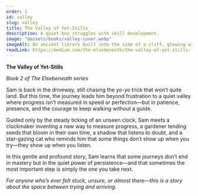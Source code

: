 ```yaml
---
order: 1
id: valley
slug: valley
title: The Valley of Yet-Stills
description: A quiet boy struggles with skill development.
image: "@assets/books/valley-cover.webp"
imageAlt: An ancient library built into the side of a cliff, glowing with soft lantern light.
readLink: https://medium.com/the-elsebeneath/the-valley-of-yet-stills-fb26c48f97c4
---
```


**The Valley of Yet-Stills**

_Book 2 of The Elsebeneath series_

Sam is back in the driveway, still chasing the yo-yo trick that won’t quite land. But this time, the journey leads him beyond frustration to a quiet valley where progress isn’t measured in speed or perfection—but in patience, presence, and the courage to keep walking without a guide.

Guided only by the steady ticking of an unseen clock, Sam meets a clockmaker inventing a new way to measure progress, a gardener tending seeds that bloom in their own time, a shadow that listens to doubt, and a star-gazing cat who reminds him that some things don’t show up when you try—they show up when you listen.

In this gentle and profound story, Sam learns that some journeys don’t end in mastery but in the quiet power of persistence—and that sometimes the most important step is simply the one you take next.

_For anyone who’s ever felt stuck, unsure, or almost there—this is a story about the space between trying and arriving._
